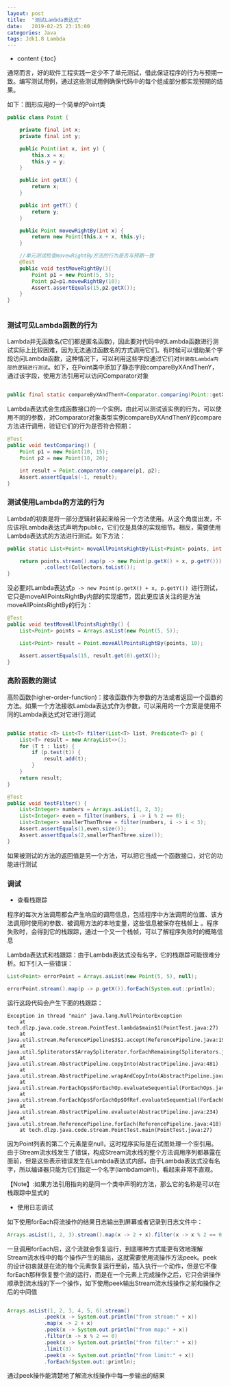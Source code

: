 ```yaml
---
layout: post
title:  "测试Lambda表达式"
date:   2019-02-25 23:15:00
categories: Java 
tags: Jdk1.8 Lambda
---
```


* content
{:toc}


通常而言，好的软件工程实践一定少不了单元测试，借此保证程序的行为与预期一致。编写测试用例，通过这些测试用例确保代码中的每个组成部分都实现预期的结果。



如下：图形应用的一个简单的Point类

```java
public class Point {

    private final int x;
    private final int y;

    public Point(int x, int y) {
        this.x = x;
        this.y = y;
    }

    public int getX() {
        return x;
    }

    public int getY() {
        return y;
    }

    public Point movewRightBy(int x) {
        return new Point(this.x + x, this.y);
    }

    //单元测试检查movewRightBy方法的行为是否与预期一致
    @Test
    public void testMoveRightBy(){
        Point p1 = new Point(5, 5);
        Point p2=p1.movewRightBy(10);
        Assert.assertEquals(15,p2.getX());
    }
}



```

### 测试可见Lambda函数的行为

Lambda并无函数名(它们都是匿名函数)，因此要对代码中的Lambda函数进行测试实际上比较困难，因为无法通过函数名的方式调用它们。有时候可以借助某个字段访问Lambda函数，这种情况下，可以利用这些字段通过它们对`封装在Lambda内部的逻辑进行测试`。如下，在Point类中添加了静态字段compareByXAndThenY，通过该字段，使用方法引用可以访问Comparator对象

```java

public final static compareByXAndThenY=Comparator.comparing(Point::getX).thenComparing(Point::getY);

```
Lambda表达式会生成函数接口的一个实例，由此可以测试该实例的行为。可以使用不同的参数，对Comparator对象类型实例compareByXAndThenY的compare方法进行调用，验证它们的行为是否符合预期：

```java
@Test
public void testComparing() {
    Point p1 = new Point(10, 15);
    Point p2 = new Point(10, 20);

    int result = Point.comparator.compare(p1, p2);
    Assert.assertEquals(-1, result);
}
```

### 测试使用Lambda的方法的行为

Lambda的初衷是将一部分逻辑封装起来给另一个方法使用。从这个角度出发，不应该将Lambda表达式声明为public，它们仅是具体的实现细节。相反，需要使用Lambda表达式的方法进行测试。如下方法：

```java
public static List<Point> moveAllPointsRightBy(List<Point> points, int x) {

    return points.stream().map(p -> new Point(p.getX() + x, p.getY()))
            .collect(Collectors.toList());
}

```

没必要对Lambda表达式`p -> new Point(p.getX() + x, p.getY()) `进行测试，它只是moveAllPointsRightBy内部的实现细节，因此更应该关注的是方法moveAllPointsRightBy的行为：

```java
@Test
public void testMoveAllPointsRightBy() {
    List<Point> points = Arrays.asList(new Point(5, 5));

    List<Point> result = Point.moveAllPointsRightBy(points, 10);

    Assert.assertEquals(15, result.get(0).getX());
}
```

### 高阶函数的测试

高阶函数(higher-order-function)：接收函数作为参数的方法或者返回一个函数的方法。如果一个方法接收Lambda表达式作为参数，可以采用的一个方案是使用不同的Lambda表达式对它进行测试
```java

public static <T> List<T> filter(List<T> list, Predicate<T> p) {
    List<T> result = new ArrayList<>();
    for (T t : list) {
        if (p.test(t)) {
            result.add(t);
        }
    }
    return result;
}

@Test
public void testFilter() {
    List<Integer> numbers = Arrays.asList(1, 2, 3);
    List<Integer> even = filter(numbers, i -> i % 2 == 0);
    List<Integer> smallerThanThree = filter(numbers, i -> i < 3);
    Assert.assertEquals(1,even.size());
    Assert.assertEquals(2,smallerThanThree.size());
}
```

如果被测试的方法的返回值是另一个方法，可以把它当成一个函数接口，对它的功能进行测试

### 调试

- 查看栈跟踪

程序的每次方法调用都会产生响应的调用信息，包括程序中方法调用的位置、该方法调用时使用的参数、被调用方法的本地变量，这些信息被保存在栈帧上
。程序失败时，会得到它的栈跟踪，通过一个又一个栈帧，可以了解程序失败时的概略信息

Lambda表达式和栈跟踪：由于Lambda表达式没有名字，它的栈跟踪可能很难分析。如下引入一些错误：

```java
List<Point> errorPoint = Arrays.asList(new Point(5, 5), null);

errorPoint.stream().map(p -> p.getX()).forEach(System.out::println);
```
运行这段代码会产生下面的栈跟踪：

```
Exception in thread "main" java.lang.NullPointerException
	at tech.dlzp.java.code.stream.PointTest.lambda$main$1(PointTest.java:27)
	at java.util.stream.ReferencePipeline$3$1.accept(ReferencePipeline.java:193)
	at java.util.Spliterators$ArraySpliterator.forEachRemaining(Spliterators.java:948)
	at java.util.stream.AbstractPipeline.copyInto(AbstractPipeline.java:481)
	at java.util.stream.AbstractPipeline.wrapAndCopyInto(AbstractPipeline.java:471)
	at java.util.stream.ForEachOps$ForEachOp.evaluateSequential(ForEachOps.java:151)
	at java.util.stream.ForEachOps$ForEachOp$OfRef.evaluateSequential(ForEachOps.java:174)
	at java.util.stream.AbstractPipeline.evaluate(AbstractPipeline.java:234)
	at java.util.stream.ReferencePipeline.forEach(ReferencePipeline.java:418)
	at tech.dlzp.java.code.stream.PointTest.main(PointTest.java:27)

```

因为Point列表的第二个元素是空null，这时程序实际是在试图处理一个空引用。由于Stream流水线发生了错误，构成Stream流水线的整个方法调用序列都暴露在面前，但是这些表示错误发生在Lambda表达式内部，由于Lambda表达式没有名字，所以编译器只能为它们指定一个名字(lambda$main$1)，看起来非常不直观。

【Note】:如果方法引用指向的是同一个类中声明的方法，那么它的名称是可以在栈跟踪中显式的


- 使用日志调试

如下使用forEach将流操作的结果日志输出到屏幕或者记录到日志文件中：

```java
Arrays.asList(1, 2, 3).stream().map(x -> 2 + x).filter(x -> x % 2 == 0).limit(3).forEach(System.out::println);
```
一旦调用forEach后，这个流就会恢复运行，到底哪种方式能更有效地理解Stream流水线中的每个操作产生的输出，这就需要使用流操作方法peek。peek的设计初衷就是在流的每个元素恢复运行至前，插入执行一个动作，但是它不像forEach那样恢复整个流的运行，而是在一个元素上完成操作之后，它只会讲操作顺承到流水线的下一个操作，如下使用peek输出Stream流水线操作之前和操作之后的中间值
```java

Arrays.asList(1, 2, 3, 4, 5, 6).stream()
            .peek(x -> System.out.println("from stream:" + x))
            .map(x -> 2 + x)
            .peek(x -> System.out.println("from map:" + x))
            .filter(x -> x % 2 == 0)
            .peek(x -> System.out.println("from filter:" + x))
            .limit(3)
            .peek(x -> System.out.println("from limit:" + x))
            .forEach(System.out::println);
```

通过peek操作能清楚地了解流水线操作中每一步输出的结果
